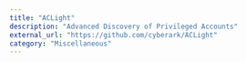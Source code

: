 ```yaml
---
title: "ACLight"
description: "Advanced Discovery of Privileged Accounts"
external_url: "https://github.com/cyberark/ACLight"
category: "Miscellaneous"
---
```


